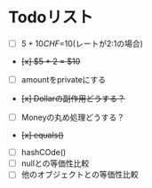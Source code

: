 # Todoリスト
- [ ]  $5 + 10 CHF =$10(レートが2:1の場合)
- ~~[x]  $5 * 2 = $10~~
- [ ]  amountをprivateにする
- ~~[x]  Dollarの副作用どうする？~~
- [ ]  Moneyの丸め処理どうする？
- ~~[x]  equals()~~
- [ ]  hashCOde()
- [ ]  nullとの等価性比較
- [ ]  他のオブジェクトとの等価性比較